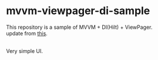 # mvvm-viewpager-di-sample

This repository is a sample of MVVM + DI(Hilt) + ViewPager.<br>
update from [this](https://github.com/yotonishi/mvvm-viewpager-sample).<br><br>

Very simple UI.